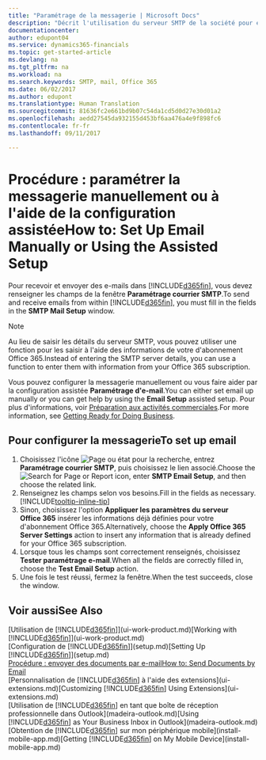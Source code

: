 ```yaml
---
title: "Paramétrage de la messagerie | Microsoft Docs"
description: "Décrit l'utilisation du serveur SMTP de la société pour envoyer et recevoir des e-mails dans Financials, ou comment utiliser les paramètres du serveur de messagerie créés lors de l'abonnement à Office 365."
documentationcenter: 
author: edupont04
ms.service: dynamics365-financials
ms.topic: get-started-article
ms.devlang: na
ms.tgt_pltfrm: na
ms.workload: na
ms.search.keywords: SMTP, mail, Office 365
ms.date: 06/02/2017
ms.author: edupont
ms.translationtype: Human Translation
ms.sourcegitcommit: 81636fc2e661bd9b07c54da1cd5d0d27e30d01a2
ms.openlocfilehash: aedd27545da932155d453bf6aa476a4e9f898fc6
ms.contentlocale: fr-fr
ms.lasthandoff: 09/11/2017

---
```

# <a name="how-to-set-up-email-manually-or-using-the-assisted-setup"></a><span data-ttu-id="4c77b-103">Procédure : paramétrer la messagerie manuellement ou à l'aide de la configuration assistée</span><span class="sxs-lookup"><span data-stu-id="4c77b-103">How to: Set Up Email Manually or Using the Assisted Setup</span></span>
<span data-ttu-id="4c77b-104">Pour recevoir et envoyer des e-mails dans [!INCLUDE[d365fin](includes/d365fin_md.md)], vous devez renseigner les champs de la fenêtre **Paramétrage courrier SMTP**.</span><span class="sxs-lookup"><span data-stu-id="4c77b-104">To send and receive emails from within [!INCLUDE[d365fin](includes/d365fin_md.md)], you must fill in the fields in the **SMTP Mail Setup** window.</span></span>

> [!NOTE]  
>   <span data-ttu-id="4c77b-105">Au lieu de saisir les détails du serveur SMTP, vous pouvez utiliser une fonction pour les saisir à l'aide des informations de votre d'abonnement Office 365.</span><span class="sxs-lookup"><span data-stu-id="4c77b-105">Instead of entering the SMTP server details, you can use a function to enter them with information from your Office 365 subscription.</span></span>

<span data-ttu-id="4c77b-106">Vous pouvez configurer la messagerie manuellement ou vous faire aider par la configuration assistée **Paramétrage d'e-mail**.</span><span class="sxs-lookup"><span data-stu-id="4c77b-106">You can either set email up manually or you can get help by using the **Email Setup** assisted setup.</span></span> <span data-ttu-id="4c77b-107">Pour plus d'informations, voir [Préparation aux activités commerciales](ui-get-ready-business.md).</span><span class="sxs-lookup"><span data-stu-id="4c77b-107">For more information, see [Getting Ready for Doing Business](ui-get-ready-business.md).</span></span>  

## <a name="to-set-up-email"></a><span data-ttu-id="4c77b-108">Pour configurer la messagerie</span><span class="sxs-lookup"><span data-stu-id="4c77b-108">To set up email</span></span>
1. <span data-ttu-id="4c77b-109">Choisissez l'icône ![Page ou état pour la recherche](media/ui-search/search_small.png "icône Page ou état pour la recherche"), entrez **Paramétrage courrier SMTP**, puis choisissez le lien associé.</span><span class="sxs-lookup"><span data-stu-id="4c77b-109">Choose the ![Search for Page or Report](media/ui-search/search_small.png "Search for Page or Report icon") icon, enter **SMTP Email Setup**, and then choose the related link.</span></span>
2. <span data-ttu-id="4c77b-110">Renseignez les champs selon vos besoins.</span><span class="sxs-lookup"><span data-stu-id="4c77b-110">Fill in the fields as necessary.</span></span> [!INCLUDE[tooltip-inline-tip](includes/tooltip-inline-tip_md.md)]
3. <span data-ttu-id="4c77b-111">Sinon, choisissez l'option **Appliquer les paramètres du serveur Office 365** insérer les informations déjà définies pour votre d'abonnement Office 365.</span><span class="sxs-lookup"><span data-stu-id="4c77b-111">Alternatively, choose the **Apply Office 365 Server Settings** action to insert any information that is already defined for your Office 365 subscription.</span></span>
4. <span data-ttu-id="4c77b-112">Lorsque tous les champs sont correctement renseignés, choisissez **Tester paramétrage e-mail**.</span><span class="sxs-lookup"><span data-stu-id="4c77b-112">When all the fields are correctly filled in, choose the **Test Email Setup** action.</span></span>
5. <span data-ttu-id="4c77b-113">Une fois le test réussi, fermez la fenêtre.</span><span class="sxs-lookup"><span data-stu-id="4c77b-113">When the test succeeds, close the window.</span></span>

## <a name="see-also"></a><span data-ttu-id="4c77b-114">Voir aussi</span><span class="sxs-lookup"><span data-stu-id="4c77b-114">See Also</span></span>  
<span data-ttu-id="4c77b-115">[Utilisation de [!INCLUDE[d365fin](includes/d365fin_md.md)]](ui-work-product.md)</span><span class="sxs-lookup"><span data-stu-id="4c77b-115">[Working with [!INCLUDE[d365fin](includes/d365fin_md.md)]](ui-work-product.md)</span></span>  
<span data-ttu-id="4c77b-116">[Configuration de [!INCLUDE[d365fin](includes/d365fin_md.md)]](setup.md)</span><span class="sxs-lookup"><span data-stu-id="4c77b-116">[Setting Up [!INCLUDE[d365fin](includes/d365fin_md.md)]](setup.md)</span></span>  
[<span data-ttu-id="4c77b-117">Procédure : envoyer des documents par e-mail</span><span class="sxs-lookup"><span data-stu-id="4c77b-117">How to: Send Documents by Email</span></span>](ui-how-send-documents-email.md)  
<span data-ttu-id="4c77b-118">[Personnalisation de [!INCLUDE[d365fin](includes/d365fin_md.md)] à l'aide des extensions](ui-extensions.md)</span><span class="sxs-lookup"><span data-stu-id="4c77b-118">[Customizing [!INCLUDE[d365fin](includes/d365fin_md.md)] Using Extensions](ui-extensions.md)</span></span>  
<span data-ttu-id="4c77b-119">[Utilisation de [!INCLUDE[d365fin](includes/d365fin_md.md)] en tant que boîte de réception professionnelle dans Outlook](madeira-outlook.md)</span><span class="sxs-lookup"><span data-stu-id="4c77b-119">[Using [!INCLUDE[d365fin](includes/d365fin_md.md)] as Your Business Inbox in Outlook](madeira-outlook.md)</span></span>  
<span data-ttu-id="4c77b-120">[Obtention de [!INCLUDE[d365fin](includes/d365fin_md.md)] sur mon périphérique mobile](install-mobile-app.md)</span><span class="sxs-lookup"><span data-stu-id="4c77b-120">[Getting [!INCLUDE[d365fin](includes/d365fin_md.md)] on My Mobile Device](install-mobile-app.md)</span></span>


